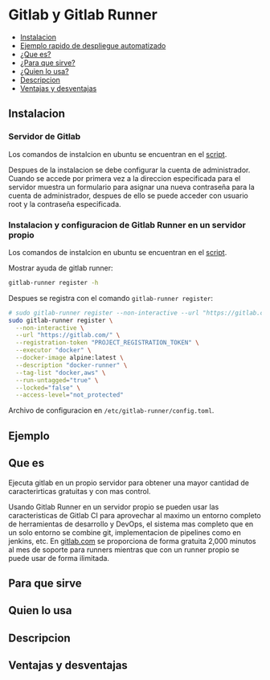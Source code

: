 # Gitlab y Gitlab Runner

- [Instalacion](#instalacion)
- [Ejemplo rapido de despliegue automatizado](#ejemplo)
- [¿Que es?](#que-es)
- [¿Para que sirve?](#para-que-sirve)
- [¿Quien lo usa?](#quien-lo-usa)
- [Descripcion](#descripcion)
- [Ventajas y desventajas](#ventajas-y-desventajas)

## Instalacion

### Servidor de Gitlab

Los comandos de instalcion en ubuntu se encuentran en el [script](./setup.sh).

Despues de la instalacion se debe configurar la cuenta de administrador.
Cuando se accede por primera vez a la direccion especificada para el
servidor muestra un formulario para asignar una nueva contraseña para
la cuenta de administrador, despues de ello se puede acceder con usuario root
y la contraseña especificada.

### Instalacion y configuracion de Gitlab Runner en un servidor propio

Los comandos de instalcion en ubuntu se encuentran en el [script](./gitlab-runner-setup.sh).

Mostrar ayuda de gitlab runner:

```bash
gitlab-runner register -h
```

Despues se registra con el comando `gitlab-runner register`:

```bash
# sudo gitlab-runner register --non-interactive --url "https://gitlab.com/" --registration-token "PROJECT_REGISTRATION_TOKEN" --executor "docker" --docker-image alpine:latest --description "docker-runner" --tag-list "docker,aws" --run-untagged="true" --locked="false" --access-level="not_protected"
sudo gitlab-runner register \
  --non-interactive \
  --url "https://gitlab.com/" \
  --registration-token "PROJECT_REGISTRATION_TOKEN" \
  --executor "docker" \
  --docker-image alpine:latest \
  --description "docker-runner" \
  --tag-list "docker,aws" \
  --run-untagged="true" \
  --locked="false" \
  --access-level="not_protected"
```

Archivo de configuracion en `/etc/gitlab-runner/config.toml`.

## Ejemplo

## Que es

Ejecuta gitlab en un propio servidor para obtener una mayor cantidad
de caracterirticas gratuitas y con mas control.

Usando Gitlab Runner en un servidor propio se pueden usar las caracteristicas
de Gitlab CI para aprovechar al maximo un entorno completo de herramientas de
desarrollo y DevOps, el sistema mas completo que en un solo entorno se combine
git, implementacion de pipelines como en jenkins, etc. En [gitlab.com](https://gitlab.com)
se proporciona de forma gratuita 2,000 minutos al mes de soporte para runners
mientras que con un runner propio se puede usar de forma ilimitada.

## Para que sirve

## Quien lo usa

## Descripcion

## Ventajas y desventajas
